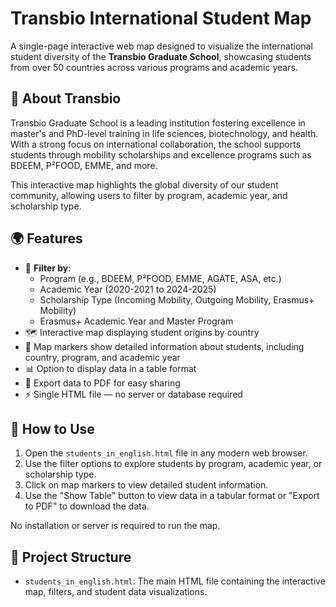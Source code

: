 # Transbio International Student Map

A single-page interactive web map designed to visualize the international student diversity of the **Transbio Graduate School**, showcasing students from over 50 countries across various programs and academic years.

## 🧬 About Transbio

Transbio Graduate School is a leading institution fostering excellence in master's and PhD-level training in life sciences, biotechnology, and health. With a strong focus on international collaboration, the school supports students through mobility scholarships and excellence programs such as BDEEM, P²FOOD, EMME, and more.

This interactive map highlights the global diversity of our student community, allowing users to filter by program, academic year, and scholarship type.

## 🌍 Features

- 🔎 **Filter by**:
  - Program (e.g., BDEEM, P²FOOD, EMME, AGATE, ASA, etc.)
  - Academic Year (2020-2021 to 2024-2025)
  - Scholarship Type (Incoming Mobility, Outgoing Mobility, Erasmus+ Mobility)
  - Erasmus+ Academic Year and Master Program
- 🗺️ Interactive map displaying student origins by country
- 📍 Map markers show detailed information about students, including country, program, and academic year
- 📊 Option to display data in a table format
- 📄 Export data to PDF for easy sharing
- ⚡ Single HTML file — no server or database required

## 🚀 How to Use

1. Open the `students_in_english.html` file in any modern web browser.
2. Use the filter options to explore students by program, academic year, or scholarship type.
3. Click on map markers to view detailed student information.
4. Use the "Show Table" button to view data in a tabular format or "Export to PDF" to download the data.

No installation or server is required to run the map.

## 📁 Project Structure

- `students_in_english.html`: The main HTML file containing the interactive map, filters, and student data visualizations.

